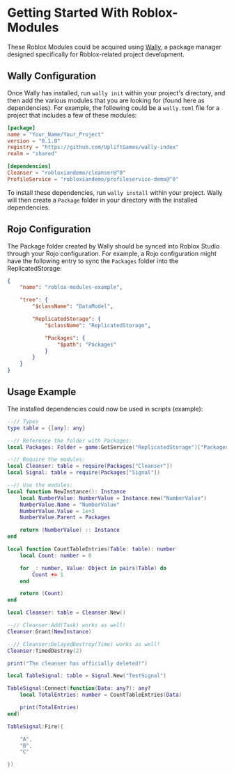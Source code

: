 # Getting Started With Roblox-Modules

These Roblox Modules could be acquired using [Wally](https://wally.run/), a package manager designed specifically for Roblox-related project development.

## Wally Configuration
Once Wally has installed, run `wally init` within your project's directory, and then add the various modules that you are looking for (found here as dependencies). For example, the following could be a `wally.toml` file for a project that includes a few of these modules:
```toml
[package]
name = "Your_Name/Your_Project"
version = "0.1.0"
registry = "https://github.com/UpliftGames/wally-index"
realm = "shared"

[dependencies]
Cleanser = "robloxiandemo/cleanser@^0"
ProfileService = "robloxiandemo/profileservice-demo@^0"
```

To install these dependencies, run `wally install` within your project. Wally will then create a `Package` folder in your directory with the installed dependencies.

## Rojo Configuration
The Package folder created by Wally should be synced into Roblox Studio through your Rojo configuration. For example, a Rojo configuration might have the following entry to sync the `Packages` folder into the ReplicatedStorage:
```json
{
	"name": "roblox-modules-example",

	"tree": {
		"$className": "DataModel",

		"ReplicatedStorage": {
			"$className": "ReplicatedStorage",

			"Packages": {
				"$path": "Packages"
			}
		}
	}
}
```

## Usage Example
The installed dependencies could now be used in scripts (example):
```lua
--// Types
type table = {[any]: any}

--// Reference the folder with Packages:
local Packages: Folder = game:GetService("ReplicatedStorage")["Packages"]

--// Require the modules:
local Cleanser: table = require(Packages["Cleanser"])
local Signal: table = require(Packages["Signal"])

--// Use the modules:
local function NewInstance(): Instance
	local NumberValue: NumberValue = Instance.new("NumberValue")
	NumberValue.Name = "NumberValue"
	NumberValue.Value = 1e+3
	NumberValue.Parent = Packages

	return (NumberValue) :: Instance
end

local function CountTableEntries(Table: table): number
	local Count: number = 0

	for _: number, Value: Object in pairs(Table) do
		Count += 1
	end

	return (Count)
end

local Cleanser: table = Cleanser.New()

--// Cleanser:Add(Task) works as well!
Cleanser:Grant(NewInstance)

--// Cleanser:DelayedDestroy(Time) works as well!
Cleanser:TimedDestroy(2)

print("The cleanser has officially deleted!")

local TableSignal: table = Signal.New("TestSignal")

TableSignal:Connect(function(Data: any?): any?
	local TotalEntries: number = CountTableEntries(Data)

	print(TotalEntries)
end)

TableSignal:Fire({

	"A",
	"B",
	"C"

})
```